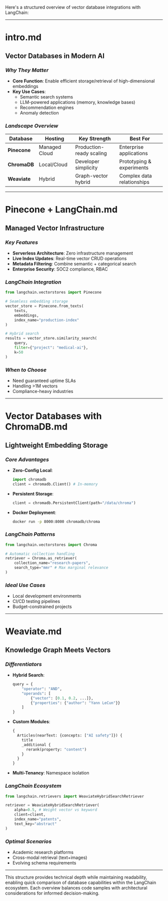 Here's a structured overview of vector database integrations with LangChain:

---

# **intro.md**  
## **Vector Databases in Modern AI**  

### *Why They Matter*  
- **Core Function**: Enable efficient storage/retrieval of high-dimensional embeddings  
- **Key Use Cases**:  
  - Semantic search systems  
  - LLM-powered applications (memory, knowledge bases)  
  - Recommendation engines  
  - Anomaly detection  

### *Landscape Overview*  
| Database      | Hosting       | Key Strength               | Best For                   |  
|---------------|---------------|----------------------------|---------------------------|  
| **Pinecone**  | Managed Cloud | Production-ready scaling   | Enterprise applications    |  
| **ChromaDB**  | Local/Cloud   | Developer simplicity       | Prototyping & experiments |  
| **Weaviate**  | Hybrid        | Graph-vector hybrid        | Complex data relationships|  

---

# **Pinecone + LangChain.md**  
## **Managed Vector Infrastructure**  

### *Key Features*  
- **Serverless Architecture**: Zero infrastructure management  
- **Live Index Updates**: Real-time vector CRUD operations  
- **Metadata Filtering**: Combine semantic + categorical search  
- **Enterprise Security**: SOC2 compliance, RBAC  

### *LangChain Integration*  
```python
from langchain.vectorstores import Pinecone

# Seamless embedding storage
vector_store = Pinecone.from_texts(
    texts, 
    embeddings, 
    index_name="production-index"
)

# Hybrid search
results = vector_store.similarity_search(
    query, 
    filter={"project": "medical-ai"}, 
    k=50
)
```

### *When to Choose*  
- Need guaranteed uptime SLAs  
- Handling >1M vectors  
- Compliance-heavy industries  

---

# **Vector Databases with ChromaDB.md**  
## **Lightweight Embedding Storage**  

### *Core Advantages*  
- **Zero-Config Local**:
  ```python
  import chromadb
  client = chromadb.Client() # In-memory
  ```
- **Persistent Storage**:
  ```python
  client = chromadb.PersistentClient(path="/data/chroma")
  ```
- **Docker Deployment**:
  ```bash
  docker run -p 8000:8000 chromadb/chroma
  ```

### *LangChain Patterns*  
```python
from langchain.vectorstores import Chroma

# Automatic collection handling
retriever = Chroma.as_retriever(
    collection_name="research-papers",
    search_type="mmr" # Max marginal relevance
)
```

### *Ideal Use Cases*  
- Local development environments  
- CI/CD testing pipelines  
- Budget-constrained projects  

---

# **Weaviate.md**  
## **Knowledge Graph Meets Vectors**  

### *Differentiators*  
- **Hybrid Search**:
  ```python
  query = {
      "operator": "AND",
      "operands": [
          {"vector": [0.1, 0.2, ...]},
          {"properties": {"author": "Yann LeCun"}}
      ]
  }
  ```
- **Custom Modules**:
  ```graphql
  { 
    Articles(nearText: {concepts: ["AI safety"]}) {
      title 
      _additional { 
        rerank(property: "content") 
      }
    }
  }
  ```
- **Multi-Tenancy**: Namespace isolation  

### *LangChain Ecosystem*  
```python
from langchain.retrievers import WeaviateHybridSearchRetriever

retriever = WeaviateHybridSearchRetriever(
    alpha=0.5, # Weight vector vs keyword
    client=client,
    index_name="patents",
    text_key="abstract"
)
```

### *Optimal Scenarios*  
- Academic research platforms  
- Cross-modal retrieval (text+images)  
- Evolving schema requirements  

---

This structure provides technical depth while maintaining readability, enabling quick comparison of database capabilities within the LangChain ecosystem. Each overview balances code samples with architectural considerations for informed decision-making.
